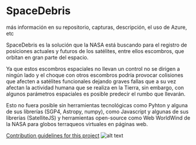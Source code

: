 # SpaceDebris

más información en su repositorio, capturas, descripción, el uso de Azure, etc

SpaceDebris es la solución que la NASA está buscando para el registro de posiciones actuales y futuros de los satélites, entre ellos escombros, que orbitan 
en gran parte del espacio.

Ya que estos escombros espaciales no llevan un control no se dirigen a ningún lado y el choque con otros escombros podría provocar colisiones que afecten a 
satélites funcionales dejando graves fallas que a su vez afectan la actividad humana que se realiza en la Tierra, sin embargo, con algunos parámetros espaciales
es posible predecir el rumbo que llevarán.

Esto no fuera posible sin herramientas tecnológicas como Pyhton y alguna de sus librerías (SGP4, Astropy, numpy), como Javascript y algunas de sus librerías (SatelliteJS)
y herramientas open-source como Web WorldWind de la NASA para globos terraqueos virtuales en páginas web.

[Contribution guidelines for this project](docs/CONTRIBUTING.md)
![alt text](file:///var/folders/lk/n3vlfv9531d39ns1_v3pbjf80000gn/T/TemporaryItems/(Un%20documento%20siendo%20guardado%20por%20screencaptureui%202)/Captura%20de%20Pantalla%202021-10-05%20a%20la(s)%200.36.26.png)
